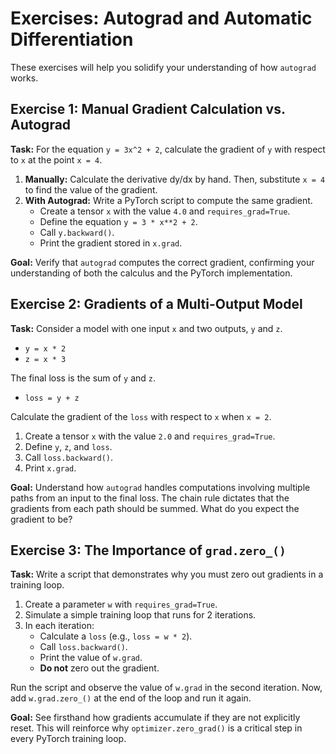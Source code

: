 # Exercises: Autograd and Automatic Differentiation

These exercises will help you solidify your understanding of how `autograd` works.

## Exercise 1: Manual Gradient Calculation vs. Autograd

**Task:** For the equation `y = 3x^2 + 2`, calculate the gradient of `y` with respect to `x` at the point `x = 4`.

1.  **Manually:** Calculate the derivative dy/dx by hand. Then, substitute `x = 4` to find the value of the gradient.
2.  **With Autograd:** Write a PyTorch script to compute the same gradient.
    -   Create a tensor `x` with the value `4.0` and `requires_grad=True`.
    -   Define the equation `y = 3 * x**2 + 2`.
    -   Call `y.backward()`.
    -   Print the gradient stored in `x.grad`.

**Goal:** Verify that `autograd` computes the correct gradient, confirming your understanding of both the calculus and the PyTorch implementation.

## Exercise 2: Gradients of a Multi-Output Model

**Task:** Consider a model with one input `x` and two outputs, `y` and `z`.
-   `y = x * 2`
-   `z = x * 3`

The final loss is the sum of `y` and `z`.
-   `loss = y + z`

Calculate the gradient of the `loss` with respect to `x` when `x = 2`.

1.  Create a tensor `x` with the value `2.0` and `requires_grad=True`.
2.  Define `y`, `z`, and `loss`.
3.  Call `loss.backward()`.
4.  Print `x.grad`.

**Goal:** Understand how `autograd` handles computations involving multiple paths from an input to the final loss. The chain rule dictates that the gradients from each path should be summed. What do you expect the gradient to be?

## Exercise 3: The Importance of `grad.zero_()`

**Task:** Write a script that demonstrates why you must zero out gradients in a training loop.

1.  Create a parameter `w` with `requires_grad=True`.
2.  Simulate a simple training loop that runs for 2 iterations.
3.  In each iteration:
    -   Calculate a `loss` (e.g., `loss = w * 2`).
    -   Call `loss.backward()`.
    -   Print the value of `w.grad`.
    -   **Do not** zero out the gradient.

Run the script and observe the value of `w.grad` in the second iteration. Now, add `w.grad.zero_()` at the end of the loop and run it again.

**Goal:** See firsthand how gradients accumulate if they are not explicitly reset. This will reinforce why `optimizer.zero_grad()` is a critical step in every PyTorch training loop.
